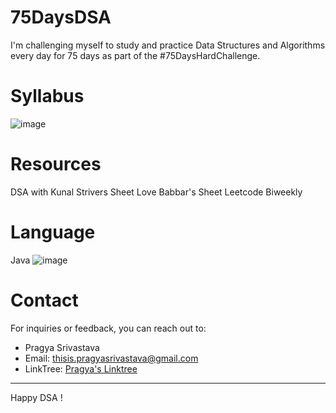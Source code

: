 # 75DaysDSA
I'm challenging myself to study and practice Data Structures and Algorithms every day for 75 days as part of the #75DaysHardChallenge.
# Syllabus
![image](https://github.com/impragya08/75DaysDSA/assets/84717393/bc3e1b45-9620-4d53-970a-0123f2ab9eef)
# Resources
DSA with Kunal
Strivers Sheet
Love Babbar's Sheet
Leetcode Biweekly
# Language
Java
![image](https://github.com/impragya08/75DaysDSA/assets/84717393/b6fb48a4-ec16-4d98-b673-cb00e6f517b6)


# Contact

For inquiries or feedback, you can reach out to:

- Pragya Srivastava
- Email: thisis.pragyasrivastava@gmail.com
- LinkTree: [Pragya's Linktree](https://linktr.ee/itspragya)

---

Happy DSA  !
